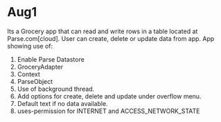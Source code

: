 # Aug1
Its a Grocery app that can read and write rows in a table located at Parse.com[cloud]. User can create, delete or update data from app. App showing use of:

1. Enable Parse Datastore
2. GroceryAdapter
3. Context
4. ParseObject
5. Use of background thread.
6. Add options for create, delete and update under overflow menu.
7. Default text if no data available.
8. uses-permission for INTERNET and ACCESS_NETWORK_STATE

